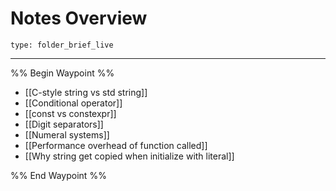 # Notes Overview
 
```ccard
type: folder_brief_live
```
 
---

%% Begin Waypoint %%
- [[C-style string vs std string]]
- [[Conditional operator]]
- [[const vs constexpr]]
- [[Digit separators]]
- [[Numeral systems]]
- [[Performance overhead of function called]]
- [[Why string get copied when initialize with literal]]

%% End Waypoint %%
